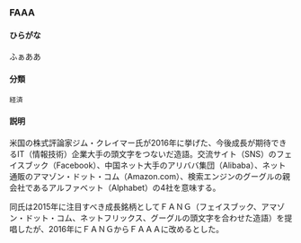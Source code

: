 <div style="display:none;">

## [あ行](securities-terms?id=あ行)
## [か行](securities-terms?id=か行)
## [さ行](securities-terms?id=さ行)
## [た行](securities-terms?id=た行)
## [な行](securities-terms?id=な行)
## [は行](securities-terms?id=は行)
## [ま行](securities-terms?id=ま行)
## [や行](securities-terms?id=や行)
## [ら行](securities-terms?id=ら行)
## [わ行](securities-terms?id=わ行)
## [英数字・記号](securities-terms?id=英数字・記号)

</div>

### FAAA

#### ひらがな

ふぁああ

#### 分類

`経済`

#### 説明

米国の株式評論家ジム・クレイマー氏が2016年に挙げた、今後成長が期待できるIT（情報技術）企業大手の頭文字をつないだ造語。交流サイト（SNS）のフェイスブック（Facebook）、中国ネット大手のアリババ集団（Alibaba）、ネット通販のアマゾン・ドット・コム（Amazon.com）、検索エンジンのグーグルの親会社であるアルファベット（Alphabet）の4社を意味する。
 
同氏は2015年に注目すべき成長銘柄としてＦＡＮＧ（フェイスブック、アマゾン・ドット・コム、ネットフリックス、グーグルの頭文字を合わせた造語）を提唱したが、2016年にＦＡＮＧからＦＡＡＡに改めるとした。

